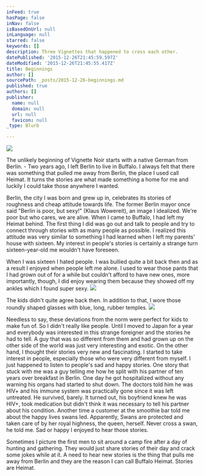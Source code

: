 ```yaml
---
inFeed: true
hasPage: false
inNav: false
isBasedOnUrl: null
inLanguage: null
starred: false
keywords: []
description: Three Vignettes that happened to cross each other.
datePublished: '2015-12-26T21:45:59.597Z'
dateModified: '2015-12-26T21:45:55.417Z'
title: Beginnings
author: []
sourcePath: _posts/2015-12-26-beginnings.md
published: true
authors: []
publisher:
  name: null
  domain: null
  url: null
  favicon: null
_type: Blurb

---
```

![](https://the-grid-user-content.s3-us-west-2.amazonaws.com/4e42c4cd-fef0-43f0-8116-7a5de87b396f.jpg)

The unlikely beginning of Vignette Noir starts
with a native German from Berlin. - Two years ago, I left Berlin to live in Buffalo. I always felt that there was something that pulled me away from Berlin, the place I used call Heimat. It turns the stories are what made something a home for me and luckily I could take those anywhere I wanted.

Berlin, the city I was born and grew up in,
celebrates its stories of roughness and cheap attitude towards life. The former Berlin mayor once
said "Berlin is poor, but sexy!" (Klaus Wowereit), an image I idealized. We're
poor but who cares, we are alive. When I came to Buffalo, I had left my Heimat behind. The first thing I did was go out and talk to people and try to connect through stories with as many people as possible. I realized this attitude was very similar to something I had learned when I left my parents' house
with sixteen. My interest in people's stories is certainly a strange turn sixteen-year-old me wouldn't have foreseen.

When I was
sixteen I hated people. I was bullied quite a bit back then and as a result I
enjoyed when people left me alone. I used to wear those pants that I had grown
out of for a while but couldn't afford to have new ones, more importantly, though,
I did enjoy wearing them because they showed off my ankles which I found super
sexy. ![](https://the-grid-user-content.s3-us-west-2.amazonaws.com/225433f3-68dd-4e1f-9e15-3d0fec86fc4d.jpg)

The kids didn't quite agree back then. In addition to that, I wore those
roundly shaped glasses with blue, long, rubber temples. ![](https://the-grid-user-content.s3-us-west-2.amazonaws.com/03e40511-747a-464b-ab29-d77ecee3cbf5.jpg)

Needless to say, these deviations from the norm were perfect for kids to make fun of. So I didn't really like people. Until I
moved to Japan for a year and everybody was interested in this strange
foreigner and the stories he had to tell. A guy that was so different from them
and had grown up on the other side of the world was just very interesting and
exotic. On the other hand, I thought their stories very new and fascinating. I started to
take interest in people, especially those who were very different from myself. I
just happened to listen to people's sad and happy stories. One story that stuck
with me was a guy telling me how he split with his partner of ten years over
breakfast in Berlin. One day he got hospitalized without any warning his organs
had started to shut down. The doctors told him he was HIV+ and his immune
system was practically gone since it was left untreated. He survived, barely.
It turned out, his boyfriend knew he was HIV+, took medication but didn't think
it was necessary to tell his partner about his condition. Another time a
customer at the smoothie bar told me about the happy lives swans led. Apparently,
Swans are protected and taken care of by her royal highness, the queen,
herself. Never cross a swan, he told me. Sad or happy I enjoyed to hear those stories.

Sometimes I picture the
first men to sit around a camp fire after a day of hunting and gathering. They would
just share stories of their day and crack some jokes while at it. A need to hear new stories is the thing that pulls me away from Berlin and they are the reason I can call Buffalo Heimat. Stories are Heimat.